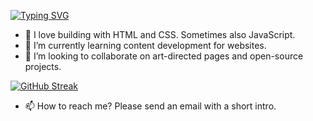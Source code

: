 [![Typing SVG](https://readme-typing-svg.herokuapp.com?font=Poppins&pause=1000&color=FF017E&width=435&lines=Hi%2C+I'm+%40Ariesti;A+repository+by+Lovelli+Fuad)](https://git.io/typing-svg)
- 👀 I love building with HTML and CSS. Sometimes also JavaScript. 
- 🌱 I’m currently learning content development for websites.
- 💞️ I’m looking to collaborate on art-directed pages and open-source projects.
  
[![GitHub Streak](https://github-readme-streak-stats.herokuapp.com?user=ariesti&theme=radical)](https://git.io/streak-stats)

- 📫 How to reach me? Please send an email with a short intro. 

<!---
ariesti/ariesti is a ✨ special ✨ repository because its `README.md` (this file) appears on your GitHub profile.
You can click the Preview link to take a look at your changes.
--->
